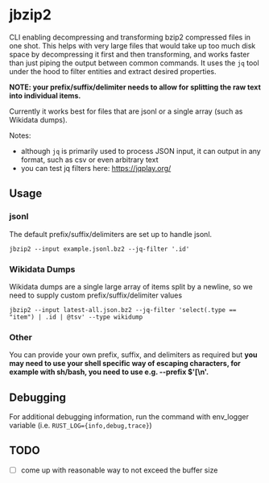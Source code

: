 # jbzip2

CLI enabling decompressing and transforming bzip2 compressed files in one shot. This helps with very large files that would take up too much disk space by decompressing it first and then transforming, and works faster than just piping the output between common commands. It uses the `jq` tool under the hood to filter entities and extract desired properties.

**NOTE: your prefix/suffix/delimiter needs to allow for splitting the raw text into individual items.**

Currently it works best for files that are jsonl or a single array (such as Wikidata dumps).

Notes:
- although `jq` is primarily used to process JSON input, it can output in any format, such as csv or even arbitrary text
- you can test jq filters here: https://jqplay.org/

## Usage

### jsonl

The default prefix/suffix/delimiters are set up to handle jsonl.

`jbzip2 --input example.jsonl.bz2 --jq-filter '.id'`

### Wikidata Dumps

Wikidata dumps are a single large array of items split by a newline, so we need to supply custom prefix/suffix/delimiter values

`jbzip2 --input latest-all.json.bz2 --jq-filter 'select(.type == "item") | .id | @tsv' --type wikidump`

### Other

You can provide your own prefix, suffix, and delimiters as required but **you may need to use your shell specific way of escaping characters, for example with sh/bash, you need to use e.g. --prefix $'[\n'.**

## Debugging

For additional debugging information, run the command with env_logger variable (i.e. `RUST_LOG={info,debug,trace}`)

## TODO

- [ ] come up with reasonable way to not exceed the buffer size